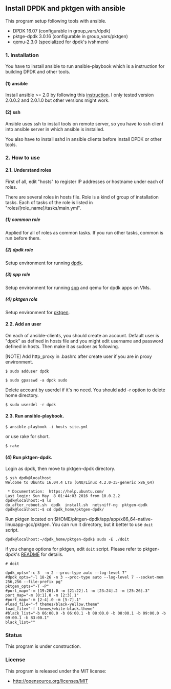 ## Install DPDK and pktgen with ansible

This program setup following tools with ansible.

- DPDK 16.07 (configurable in group_vars/dpdk)
- pktge-dpdk 3.0.16 (configurable in group_vars/pktgen)
- qemu-2.3.0 (specialized for dpdk's ivshmem)


### 1. Installation

You have to install ansible to run ansible-playbook which is a instruction for building DPDK and other tools.

#### (1) ansible

Install ansible  >= 2.0 by following this [instruction](http://docs.ansible.com/ansible/intro_installation.html#installation).
I only tested version 2.0.0.2 and 2.0.1.0 but other versions might work.

#### (2) ssh

Ansible uses ssh to install tools on remote server,
so you have to ssh client into ansible server in which ansible is installed.

You also have to install sshd in ansible clients before install DPDK or
other tools.


### 2. How to use

#### 2.1. Understand roles

First of all, edit "hosts" to register IP addresses or hostname under each of roles.

There are several roles in hosts file.
Role is a kind of group of installation tasks.
Each of tasks of the role is listed in "roles/[role_name]/tasks/main.yml".

##### (1) common role

Applied for all of roles as common tasks.
If you run other tasks, common is run before them.

##### (2) dpdk role

Setup environment for running [dpdk](http://www.dpdk.org/).

##### (3) spp role

Setup environment for running [spp](http://www.dpdk.org/browse/apps/spp/) and qemu for dpdk apps on VMs. 


##### (4) pktgen role

Setup environment for [pktgen](http://www.dpdk.org/browse/apps/pktgen-dpdk/).


#### 2.2. Add an user

On each of ansible-clients, you should create an account.
Default user is "dpdk" as defined in hosts file and 
you might edit username and password defined in hosts.
Then make it as sudoer as following.

[NOTE] Add http_proxy in .bashrc after create user if you are in proxy environment.

```
$ sudo adduser dpdk

$ sudo gpasswd -a dpdk sudo
```

Delete account by userdel if it's no need. You should add -r option to delete home directory.

```
$ sudo userdel -r dpdk
```


#### 2.3. Run ansible-playbook.
```
$ ansible-playbook -i hosts site.yml
```
or use rake for short.
```
$ rake
```


#### (4) Run pktgen-dpdk.
Login as dpdk, then move to pktgen-dpdk directory.

```
$ ssh dpdk@localhost
Welcome to Ubuntu 16.04.4 LTS (GNU/Linux 4.2.0-35-generic x86_64)

 * Documentation:  https://help.ubuntu.com/
Last login: Sun May  8 01:44:03 2016 from 10.0.2.2
dpdk@localhost:~$ ls
do_after_reboot.sh  dpdk  install.sh  netsniff-ng  pktgen-dpdk
dpdk@localhost:~$ cd dpdk_home/pktgen-dpdk/
```

Run pktgen located on $HOME/pktgen-dpdk/app/app/x86_64-native-linuxapp-gcc/pktgen.
You can run it directory, but it better to use `doit` script.
```
dpdk@localhost:~/dpdk_home/pktgen-dpdk$ sudo -E ./doit
```

if you change options for pktgen, edit `doit` script. Please refer to pktgen-dpdk's [README](http://dpdk.org/browse/apps/pktgen-dpdk/tree/README.md) for details.
```
# doit

dpdk_opts="-c 3  -n 2 --proc-type auto --log-level 7"
#dpdk_opts="-l 18-26 -n 3 --proc-type auto --log-level 7 --socket-mem 256,256 --file-prefix pg"
pktgen_opts="-T -P"
#port_map="-m [19:20].0 -m [21:22].1 -m [23:24].2 -m [25:26].3"
port_map="-m [0:1].0 -m [2:3].1"
#port_map="-m [2-4].0 -m [5-7].1"
#load_file="-f themes/black-yellow.theme"
load_file="-f themes/white-black.theme"
#black_list="-b 06:00.0 -b 06:00.1 -b 08:00.0 -b 08:00.1 -b 09:00.0 -b 09:00.1 -b 83:00.1"
black_list=""
```

### Status
This program is under construction.

### License
This program is released under the MIT license:
- http://opensource.org/licenses/MIT

